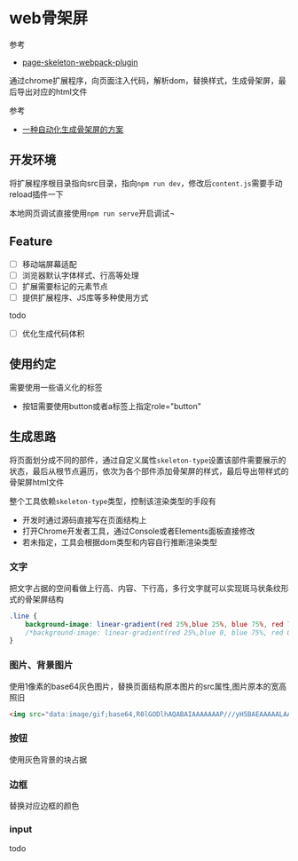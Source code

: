 web骨架屏
===

参考
* [page-skeleton-webpack-plugin](https://github.com/ElemeFE/page-skeleton-webpack-plugin)

通过chrome扩展程序，向页面注入代码，解析dom，替换样式，生成骨架屏，最后导出对应的html文件

参考
* [一种自动化生成骨架屏的方案](https://github.com/Jocs/jocs.github.io/issues/22)



## 开发环境

将扩展程序根目录指向src目录，指向`npm run dev`，修改后`content.js`需要手动reload插件一下

本地网页调试直接使用`npm run serve`开启调试¬

## Feature
* [ ] 移动端屏幕适配
* [ ] 浏览器默认字体样式、行高等处理
* [ ] 扩展需要标记的元素节点
* [ ] 提供扩展程序、JS库等多种使用方式

todo
* [ ] 优化生成代码体积



## 使用约定
需要使用一些语义化的标签
* 按钮需要使用button或者a标签上指定role="button"


## 生成思路
将页面划分成不同的部件，通过自定义属性`skeleton-type`设置该部件需要展示的状态，最后从根节点遍历，依次为各个部件添加骨架屏的样式，最后导出带样式的骨架屏html文件

整个工具依赖`skeleton-type`类型，控制该渲染类型的手段有
* 开发时通过源码直接写在页面结构上
* 打开Chrome开发者工具，通过Console或者Elements面板直接修改
* 若未指定，工具会根据dom类型和内容自行推断渲染类型

### 文字

把文字占据的空间看做上行高、内容、下行高，多行文字就可以实现斑马状条纹形式的骨架屏结构

```css
.line {
    background-image: linear-gradient(red 25%,blue 25%, blue 75%, red 75%);
    /*background-image: linear-gradient(red 25%,blue 0, blue 75%, red 0); // 与上面等价*/
}
```

### 图片、背景图片

使用1像素的base64灰色图片，替换页面结构原本图片的src属性,图片原本的宽高照旧

```html
<img src="data:image/gif;base64,R0lGODlhAQABAIAAAAAAAP///yH5BAEAAAAALAAAAAABAAEAAAIBRAA7" alt="">
```

### 按钮

使用灰色背景的块占据

### 边框

替换对应边框的颜色

### input

todo

